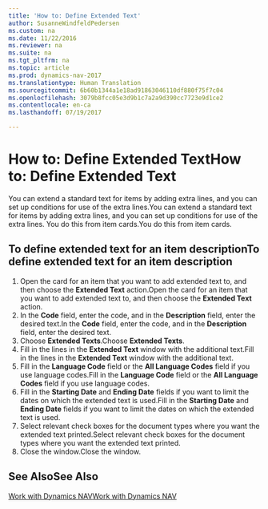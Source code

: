 ```yaml
---
title: 'How to: Define Extended Text'
author: SusanneWindfeldPedersen
ms.custom: na
ms.date: 11/22/2016
ms.reviewer: na
ms.suite: na
ms.tgt_pltfrm: na
ms.topic: article
ms.prod: dynamics-nav-2017
ms.translationtype: Human Translation
ms.sourcegitcommit: 6b60b1344a1e18ad91863046110df880f75f7c04
ms.openlocfilehash: 3079b8fcc05e3d9b1c7a2a9d390cc7723e9d1ce2
ms.contentlocale: en-ca
ms.lasthandoff: 07/19/2017

---
```

    
# <a name="how-to-define-extended-text"></a><span data-ttu-id="0cb8c-102">How to: Define Extended Text</span><span class="sxs-lookup"><span data-stu-id="0cb8c-102">How to: Define Extended Text</span></span>

<span data-ttu-id="0cb8c-103">You can extend a standard text for items by adding extra lines, and you can set up conditions for use of the extra lines.</span><span class="sxs-lookup"><span data-stu-id="0cb8c-103">You can extend a standard text for items by adding extra lines, and you can set up conditions for use of the extra lines.</span></span> <span data-ttu-id="0cb8c-104">You do this from item cards.</span><span class="sxs-lookup"><span data-stu-id="0cb8c-104">You do this from item cards.</span></span>

## <a name="to-define-extended-text-for-an-item-description"></a><span data-ttu-id="0cb8c-105">To define extended text for an item description</span><span class="sxs-lookup"><span data-stu-id="0cb8c-105">To define extended text for an item description</span></span>
1. <span data-ttu-id="0cb8c-106">Open the card for an item that you want to add extended text to, and then choose the **Extended Text** action.</span><span class="sxs-lookup"><span data-stu-id="0cb8c-106">Open the card for an item that you want to add extended text to, and then choose the **Extended Text** action.</span></span>
2. <span data-ttu-id="0cb8c-107">In the **Code** field, enter the code, and in the **Description** field, enter the desired text.</span><span class="sxs-lookup"><span data-stu-id="0cb8c-107">In the **Code** field, enter the code, and in the **Description** field, enter the desired text.</span></span>
3. <span data-ttu-id="0cb8c-108">Choose **Extended Texts**.</span><span class="sxs-lookup"><span data-stu-id="0cb8c-108">Choose **Extended Texts**.</span></span>
4. <span data-ttu-id="0cb8c-109">Fill in the lines in the **Extended Text** window with the additional text.</span><span class="sxs-lookup"><span data-stu-id="0cb8c-109">Fill in the lines in the **Extended Text** window with the additional text.</span></span>
5. <span data-ttu-id="0cb8c-110">Fill in the **Language Code** field or the **All Language Codes** field if you use language codes.</span><span class="sxs-lookup"><span data-stu-id="0cb8c-110">Fill in the **Language Code** field or the **All Language Codes** field if you use language codes.</span></span> 
6. <span data-ttu-id="0cb8c-111">Fill in the **Starting Date** and **Ending Date** fields if you want to limit the dates on which the extended text is used.</span><span class="sxs-lookup"><span data-stu-id="0cb8c-111">Fill in the **Starting Date** and **Ending Date** fields if you want to limit the dates on which the extended text is used.</span></span>
7. <span data-ttu-id="0cb8c-112">Select relevant check boxes for the document types where you want the extended text printed.</span><span class="sxs-lookup"><span data-stu-id="0cb8c-112">Select relevant check boxes for the document types where you want the extended text printed.</span></span>
8. <span data-ttu-id="0cb8c-113">Close the window.</span><span class="sxs-lookup"><span data-stu-id="0cb8c-113">Close the window.</span></span>

## <a name="see-also"></a><span data-ttu-id="0cb8c-114">See Also</span><span class="sxs-lookup"><span data-stu-id="0cb8c-114">See Also</span></span>
[<span data-ttu-id="0cb8c-115">Work with Dynamics NAV</span><span class="sxs-lookup"><span data-stu-id="0cb8c-115">Work with Dynamics NAV</span></span>](ui-work-product.md)


